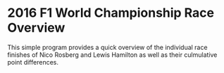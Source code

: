 # 2016 F1 World Championship Race Overview
This simple program provides a quick overview of the individual race finishes of Nico Rosberg and Lewis Hamilton as well as their culmulative point differences.